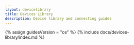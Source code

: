 ```yaml
---
layout: devicelibrary
title: Devices Library
description: Device library and connecting guides
---
```


{% assign guidesVersion = "ce" %}
{% include docs/devices-library/index.md %}
